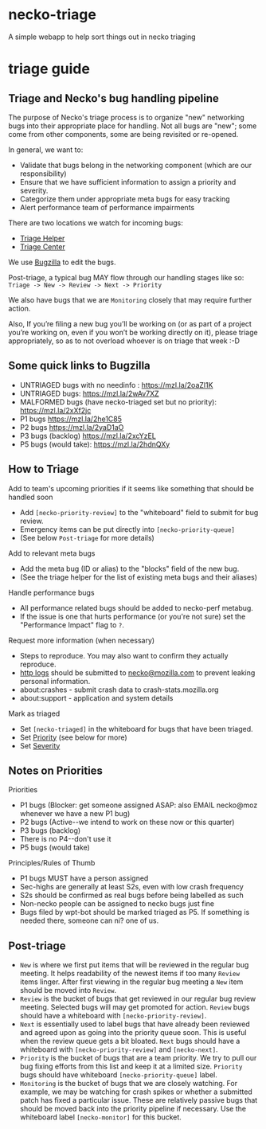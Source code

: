 # necko-triage
A simple webapp to help sort things out in necko triaging

# triage guide

## Triage and Necko's bug handling pipeline
The purpose of Necko's triage process is to organize "new" networking bugs into their appropriate place for handling.
Not all bugs are "new"; some come from other components, some are being revisited or re-opened.

In general, we want to: 
* Validate that bugs belong in the networking component (which are our responsibility)
* Ensure that we have sufficient information to assign a priority and severity.
* Categorize them under appropriate meta bugs for easy tracking 
* Alert performance team of performance impairments

There are two locations we watch for incoming bugs:
* [Triage Helper](https://mozilla-necko.github.io/necko-triage/)
* [Triage Center](https://mozilla.github.io/triage-center/?component=Core%3ANetworking&component=Core%3ANetworking%3A+Cache&component=Core%3ANetworking%3A+Cookies&component=Core%3ANetworking%3A+DNS&component=Core%3ANetworking%3A+Domain+Lists&component=Core%3ANetworking%3A+FTP&component=Core%3ANetworking%3A+File&component=Core%3ANetworking%3A+HTTP&component=Core%3ANetworking%3A+JAR&component=Core%3ANetworking%3A+WebSockets)

We use [Bugzilla](https://bugzilla.mozilla.org) to edit the bugs.

Post-triage, a typical bug MAY flow through our handling stages like so:\
`Triage -> New -> Review -> Next -> Priority`

We also have bugs that we are `Monitoring` closely that may require further action.

Also, If you’re filing a new bug you’ll be working on (or as part of a project you’re working on, even if you won’t be working directly on it), please triage appropriately, so as to not overload whoever is on triage that week :-D


## Some quick links to Bugzilla

- UNTRIAGED bugs with no needinfo :  https://mzl.la/2oaZl1K
- UNTRIAGED bugs: https://mzl.la/2wAv7XZ
- MALFORMED bugs (have necko-triaged set but no priority): https://mzl.la/2xXf2jc
- P1 bugs  https://mzl.la/2he1C85
- P2 bugs  https://mzl.la/2yaD1aO
- P3 bugs  (backlog) https://mzl.la/2xcYzEL
- P5 bugs (would take): https://mzl.la/2hdnQXy


## How to Triage

Add to team's upcoming priorities if it seems like something that should be handled soon
- Add `[necko-priority-review]` to the "whiteboard" field to submit for bug review.
- Emergency items can be put directly into `[necko-priority-queue]`
- (See below `Post-triage` for more details) 

Add to relevant meta bugs
- Add the meta bug (ID or alias) to the "blocks" field of the new bug.
- (See the triage helper for the list of existing meta bugs and their aliases)

Handle performance bugs
- All performance related bugs should be added to necko-perf metabug.
- If the issue is one that hurts performance (or you're not sure) set the "Performance Impact" flag to `?`.

Request more information (when necessary)
- Steps to reproduce. You may also want to confirm they actually reproduce.
- [http logs](https://firefox-source-docs.mozilla.org/networking/http/logging.html) should be submitted to necko@mozilla.com to prevent leaking personal information.
- about:crashes - submit crash data to crash-stats.mozilla.org
- about:support - application and system details

Mark as triaged
- Set `[necko-triaged]` in the whiteboard for bugs that have been triaged.
- Set [Priority](https://wiki.mozilla.org/BMO/UserGuide/BugFields#priority) (see below for more)
- Set [Severity](https://wiki.mozilla.org/BMO/UserGuide/BugFields#bug_severity)

## Notes on Priorities

Priorities
- P1 bugs (Blocker: get someone assigned ASAP: also EMAIL necko@moz whenever we have a new P1 bug)
- P2 bugs (Active--we intend to work on these now or this quarter)
- P3 bugs (backlog)
- There is no P4--don't use it
- P5 bugs (would take)

Principles/Rules of Thumb
- P1 bugs MUST have a person assigned
- Sec-highs are generally at least S2s, even with low crash frequency
- S2s should be confirmed as real bugs before being labelled as such
- Non-necko people can be assigned to necko bugs just fine
- Bugs filed by wpt-bot should be marked triaged as P5. If something is needed there, someone can ni? one of us.

## Post-triage

- `New` is where we first put items that will be reviewed in the regular bug meeting. 
It helps readability of the newest items if too many `Review` items linger.
After first viewing in the regular bug meeting a `New` item should be moved into `Review`.
- `Review` is the bucket of bugs that get reviewed in our regular bug review meeting. 
Selected bugs will may get promoted for action. `Review` bugs should have a whiteboard with `[necko-priority-review]`.
- `Next` is essentially used to label bugs that have already been reviewed and agreed upon as going into the priority queue soon. 
This is useful when the review queue gets a bit bloated. `Next` bugs should have a whiteboard with `[necko-priority-review]` and `[necko-next]`.
- `Priority` is the bucket of bugs that are a team priority. We try to pull our bug fixing efforts from this list and keep it at a limited size. `Priority` bugs should have whiteboard `[necko-priority-queue]` label.
- `Monitoring` is the bucket of bugs that we are closely watching. For example, we may be watching for crash spikes or whether a submitted patch has fixed a particular issue. These are relatively passive bugs that should be moved back into the priority pipeline if necessary. Use the whiteboard label `[necko-monitor]` for this bucket.
